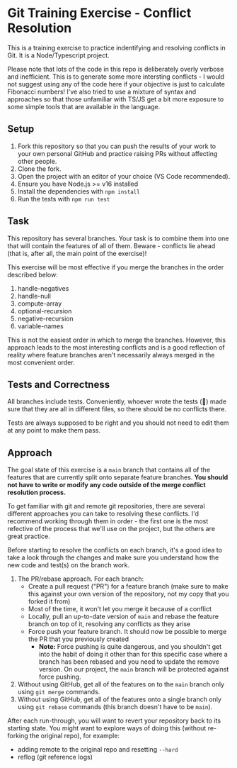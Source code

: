 # Git Training Exercise - Conflict Resolution

This is a training exercise to practice indentifying and resolving conflicts in Git. It is a Node/Typescript project.

Please note that lots of the code in this repo is deliberately overly verbose and inefficient. This is to generate some more intersting conflicts - I would not suggest using any of the code here if your objective is just to calculate Fibonacci numbers! I've also tried to use a mixture of syntax and approaches so that those unfamiliar with TS/JS get a bit more exposure to some simple tools that are available in the language.

## Setup

1. Fork this repository so that you can push the results of your work to your own personal GitHub and practice raising PRs without affecting other people.
2. Clone the fork.
3. Open the project with an editor of your choice (VS Code recommended).
4. Ensure you have Node.js >= v16 installed
5. Install the dependencies with `npm install`
6. Run the tests with `npm run test`

## Task

This repository has several branches. Your task is to combine them into one that will contain the features of all of them. Beware - conflicts lie ahead (that is, after all, the main point of the exercise)!

This exercise will be most effective if you merge the branches in the order described below:

1. handle-negatives
2. handle-null
3. compute-array
4. optional-recursion
5. negative-recursion
6. variable-names

This is not the easiest order in which to merge the branches. However, this approach leads to the most interesting conflicts and is a good reflection of reality where feature branches aren't necessarily always merged in the most convenient order.

## Tests and Correctness

All branches include tests. Conveniently, whoever wrote the tests (:eyes:) made sure that they are all in different files, so there should be no conflicts there.

Tests are always supposed to be right and you should not need to edit them at any point to make them pass.

## Approach

The goal state of this exercise is a `main` branch that contains all of the features that are currently split onto separate feature branches. **You should not have to write or modify any code outside of the merge conflict resolution process.**

To get familiar with git and remote git repositories, there are several different approaches you can take to resolving these conflicts. I'd recommend working through them in order - the first one is the most refective of the process that we'll use on the project, but the others are great practice.

Before starting to resolve the conflicts on each branch, it's a good idea to take a look through the changes and make sure you understand how the new code and test(s) on the branch work.

1. The PR/rebase approach. For each branch:
    - Create a pull request ("PR") for a feature branch (make sure to make this against your own version of the repository, not my copy that you forked it from)
    - Most of the time, it won't let you merge it because of a conflict
    - Locally, pull an up-to-date version of `main` and rebase the feature branch on top of it, resolving any conflicts as they arise
    - Force push your feature branch. It should now be possible to merge the PR that you previously created
        - **Note:** Force pushing is quite dangerous, and you shouldn't get into the habit of doing it other than for this specific case where a branch has been rebased and you need to update the remove version. On our project, the `main` branch will be protected against force pushing.
2. Without using GitHub, get all of the features on to the `main` branch only using `git merge` commands.
3. Without using GitHub, get all of the features onto a single branch only using `git rebase` commands (this branch doesn't have to be `main`).

After each run-through, you will want to revert your repository back to its starting state. You might want to explore ways of doing this (without re-forking the original repo), for example:

- adding remote to the original repo and resetting `--hard`
- reflog (git reference logs)
